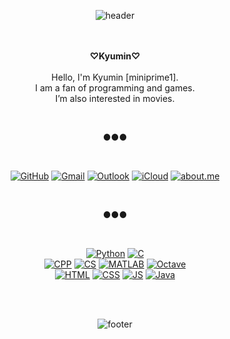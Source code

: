 <div align="center">

![header](https://capsule-render.vercel.app/api?type=wave&color=ffb6c1&height=200&section=header&fontSize=90)

<br/><br/>
<strong>♡Kyumin♡</strong><br><br>
Hello, I'm Kyumin [miniprime1].<br>
I am a fan of programming and games.<br>
I’m also interested in movies.

<br/>

●●●

<br/>
  
[![GitHub](https://img.shields.io/badge/GitHub-181717?style=flat&logo=github&logoColor=white)](https://github.com/miniprime1)
[![Gmail](https://img.shields.io/badge/Gmail-d14836?style=flat&logo=Gmail&logoColor=white)](mailto:godbros.miniprime@gmail.com)
[![Outlook](https://img.shields.io/badge/Outlook-0078D4?style=flat&logo=Microsoft-Outlook&logoColor=white)](mailto:miniprime@outlook.com)
[![iCloud](https://img.shields.io/badge/iCloud-3693F3?style=flat&logo=iCloud&logoColor=white)](mailto:godbros.miniprime@icloud.com)
[![about.me](https://img.shields.io/badge/About.me-00A98F?style=flat&logo=aboutdotme&logoColor=white)](https://about.me/miniprime1)

<br/>

●●●

<br/>

[![Python](https://img.shields.io/badge/Python-3776AB?style=flat-square&logo=python&logoColor=white)](https://www.python.org/)
[![C](https://img.shields.io/badge/C-A8B9CC?style=flat-square&logo=C&logoColor=white)](https://devdocs.io/c/)<br>
[![CPP](https://img.shields.io/badge/C++-00599C?style=flat-square&logo=c%2B%2B&logoColor=white)](https://devdocs.io/cpp/)
[![CS](https://img.shields.io/badge/CSharp-239120?style=flat-square&logo=C-Sharp&logoColor=white)](https://dotnet.microsoft.com/)
[![MATLAB](https://img.shields.io/badge/MATLAB-0076A8?style=flat-square&logo=Mathworks&logoColor=white)](https://www.mathworks.com/products/matlab.html)
[![Octave](https://img.shields.io/badge/Octave-0790C0?style=flat-square&logo=Octave&logoColor=white)](https://www.gnu.org/software/octave/index)<br>
[![HTML](https://img.shields.io/badge/HTML-E34F26?style=flat-square&logo=HTML5&logoColor=white)](https://devdocs.io/html/)
[![CSS](https://img.shields.io/badge/CSS-1572B6?style=flat-square&logo=CSS3&logoColor=white)](https://devdocs.io/css/)
[![JS](https://img.shields.io/badge/JavaScript-F7DF1E?style=flat-square&logo=JavaScript&logoColor=white)](https://devdocs.io/javascript/)
[![Java](https://img.shields.io/badge/Java-007396?style=flat-square&logo=Java&logoColor=white)](https://www.java.com/)

<br/><br/>

![footer](https://capsule-render.vercel.app/api?type=wave&color=83dcb7&height=200&section=footer&fontSize=90)

</div>
